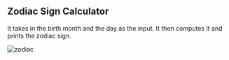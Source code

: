 ## Zodiac Sign Calculator

It takes in the birth month and the day as the input. It then computes it and prints the zodiac sign.

![zodiac](https://user-images.githubusercontent.com/92343715/194213601-b5f36ca7-b2de-4ec2-aad2-c3b3783bce6a.png)
